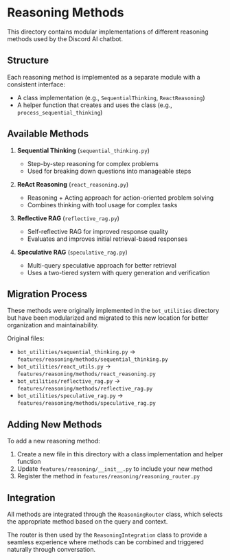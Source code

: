# Reasoning Methods

This directory contains modular implementations of different reasoning methods used by the Discord AI chatbot.

## Structure

Each reasoning method is implemented as a separate module with a consistent interface:

- A class implementation (e.g., `SequentialThinking`, `ReactReasoning`) 
- A helper function that creates and uses the class (e.g., `process_sequential_thinking`)

## Available Methods

1. **Sequential Thinking** (`sequential_thinking.py`)
   - Step-by-step reasoning for complex problems
   - Used for breaking down questions into manageable steps

2. **ReAct Reasoning** (`react_reasoning.py`)
   - Reasoning + Acting approach for action-oriented problem solving
   - Combines thinking with tool usage for complex tasks

3. **Reflective RAG** (`reflective_rag.py`)
   - Self-reflective RAG for improved response quality
   - Evaluates and improves initial retrieval-based responses

4. **Speculative RAG** (`speculative_rag.py`)
   - Multi-query speculative approach for better retrieval
   - Uses a two-tiered system with query generation and verification

## Migration Process

These methods were originally implemented in the `bot_utilities` directory but have been modularized and migrated to this new location for better organization and maintainability.

Original files:
- `bot_utilities/sequential_thinking.py` → `features/reasoning/methods/sequential_thinking.py`
- `bot_utilities/react_utils.py` → `features/reasoning/methods/react_reasoning.py`
- `bot_utilities/reflective_rag.py` → `features/reasoning/methods/reflective_rag.py`
- `bot_utilities/speculative_rag.py` → `features/reasoning/methods/speculative_rag.py`

## Adding New Methods

To add a new reasoning method:

1. Create a new file in this directory with a class implementation and helper function
2. Update `features/reasoning/__init__.py` to include your new method
3. Register the method in `features/reasoning/reasoning_router.py`

## Integration

All methods are integrated through the `ReasoningRouter` class, which selects the appropriate method based on the query and context.

The router is then used by the `ReasoningIntegration` class to provide a seamless experience where methods can be combined and triggered naturally through conversation. 